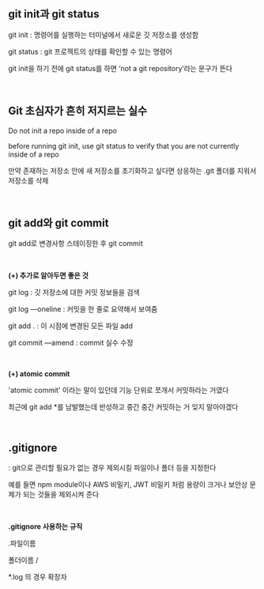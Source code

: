 ## git init과 git status
 

git init : 명령어를 실행하는 터미널에서 새로운 깃 저장소를 생성함

git status : git 프로젝트의 상태를 확인할 수 있는 명령어

git init을 하기 전에 git status를 하면 ‘not a git repository’라는 문구가 뜬다

</br>

## Git 초심자가 흔히 저지르는 실수

Do not init a repo inside of a repo

before running git init, use git status to verify that you are not currently inside of a repo

만약 존재하는 저장소 안에 새 저장소를 초기화하고 싶다면 상응하는 .git 폴더를 지워서 저장소를 삭제

</br>

## git add와 git commit

git add로 변경사항 스테이징한 후 git commit

 </br>
 
**(+) 추가로 알아두면 좋은 것**

git log : 깃 저장소에 대한 커밋 정보들을 검색

git log —oneline : 커밋을 한 줄로 요약해서 보여줌

git add . : 이 시점에 변경된 모든 파일 add

git commit —amend : commit 실수 수정

 </br>

**(+) atomic commit**

'atomic commit' 이라는 말이 있던데 기능 단위로 쪼개서 커밋하라는 거였다

최근에 git add *를 남발했는데 반성하고 중간 중간 커밋하는 거 잊지 말아야겠다

 </br>

 

## .gitignore
: git으로 관리할 필요가 없는 경우 제외시킬 파일이나 폴더 등을 지정한다

  예를 들면 npm module이나 AWS 비밀키, JWT 비밀키 처럼 용량이 크거나 보안상 문제가 되는 것들을 제외시켜 준다
  
</br>

**.gitignore 사용하는 규직**

.파일이름

폴더이름 /

*.log 의 경우 확장자
 

 

 
